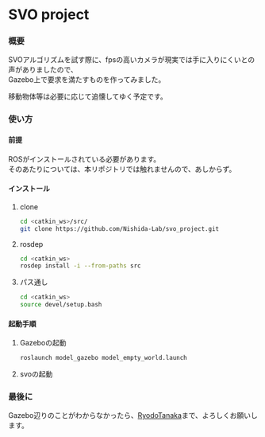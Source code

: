 # SVO project

### 概要
SVOアルゴリズムを試す際に、fpsの高いカメラが現実では手に入りにくいとの声がありましたので、  
Gazebo上で要求を満たすものを作ってみました。  

移動物体等は必要に応じて追懐してゆく予定です。

### 使い方
#### 前提
ROSがインストールされている必要があります。  
そのあたりについては、本リポジトリでは触れませんので、あしからず。
#### インストール
1. clone
   ```bash
   cd <catkin_ws>/src/
   git clone https://github.com/Nishida-Lab/svo_project.git
   ```
2. rosdep
   ```bash
   cd <catkin_ws>
   rosdep install -i --from-paths src
   ```

3. パス通し
   ```bash
   cd <catkin_ws>
   source devel/setup.bash
   ```

#### 起動手順
1. Gazeboの起動
   ```bash
   roslaunch model_gazebo model_empty_world.launch
   ```

2. svoの起動

### 最後に
Gazebo辺りのことがわからなかったら、[RyodoTanaka](http://github.com/RyodoTanaka)まで、よろしくお願いします。
